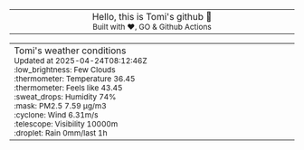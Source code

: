 
<div align="center">
<table>
<tbody>
<td align="center">
<img width="2000" height="0"><br>
Hello, this is Tomi's github 👋<br>
<sup>Built with ❤️, GO & Github Actions</sup><br>
<img width="2000" height="0">
</td>
</tbody>
</table>
</div>
<table>
<tbody>
<td align="left">
<img width="2000" height="0"><br>
Tomi's weather conditions<br>
<sup>Updated at 2025-04-24T08:12:46Z</sup><br>
<sup>:low_brightness: Few Clouds</sup><br>
<sup>:thermometer: Temperature 36.45 </sup><br>
<sup>:thermometer: Feels like 43.45</sup><br>
<sup>:sweat_drops: Humidity 74%</sup><br>
<sup>:mask: PM2.5 7.59 μg/m3</sup><br>
<sup>:cyclone: Wind 6.31m/s </sup><br>
<sup>:telescope: Visibility 10000m </sup><br>
<sup>:droplet: Rain 0mm/last 1h </sup><br>
<img width="2000" height="0">
</td>
<td align="left">
<img width="2000" height="0"><br>
<br>
<img width="2000" height="0">
</td>
</tbody>
</table>
</div>
    